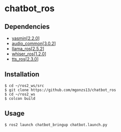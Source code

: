 # chatbot_ros

## Dependencies

- [yasmin](https://github.com/uleroboticsgroup/yasmin)[[2.2.0](https://github.com/uleroboticsgroup/yasmin/releases/tag/2.2.0)]
- [audio_common](https://github.com/mgonzs13/audio_common)[[3.0.2](https://github.com/mgonzs13/audio_common/releases/tag/3.0.2)]
- [llama_ros](https://github.com/mgonzs13/llama_ros)[[2.5.2](https://github.com/mgonzs13/llama_ros/releases/tag/2.5.2)]
- [whiser_ros](https://github.com/mgonzs13/whisper_ros)[[1.2.0](https://github.com/mgonzs13/whisper_ros/releases/tag/1.2.0)]
- [tts_ros](https://github.com/mgonzs13/tts_ros)[[2.3.0](https://github.com/mgonzs13/tts_ros/releases/tag/2.3.0)]

## Installation

```shell
$ cd ~/ros2_ws/src
$ git clone https://github.com/mgonzs13/chatbot_ros
$ cd ~/ros2_ws
$ colcon build
```

## Usage

```shell
$ ros2 launch chatbot_bringup chatbot.launch.py
```
